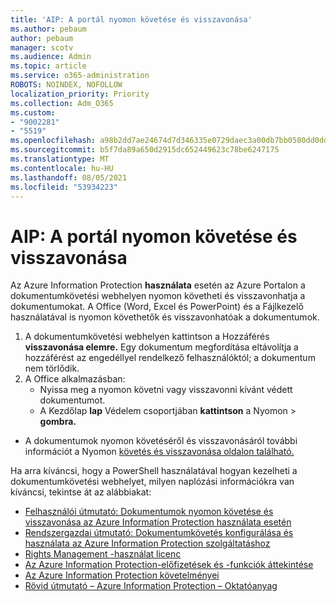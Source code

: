 ```yaml
---
title: 'AIP: A portál nyomon követése és visszavonása'
ms.author: pebaum
author: pebaum
manager: scotv
ms.audience: Admin
ms.topic: article
ms.service: o365-administration
ROBOTS: NOINDEX, NOFOLLOW
localization_priority: Priority
ms.collection: Adm_O365
ms.custom:
- "9002281"
- "5519"
ms.openlocfilehash: a98b2dd7ae24674d7d346335e0729daec3a00db7bb0580dd0dd4ba08f58e7aca
ms.sourcegitcommit: b5f7da89a650d2915dc652449623c78be6247175
ms.translationtype: MT
ms.contentlocale: hu-HU
ms.lasthandoff: 08/05/2021
ms.locfileid: "53934223"
---
```

# <a name="aip-track-and-revoke-portal"></a>AIP: A portál nyomon követése és visszavonása

Az Azure Information Protection **használata** esetén az Azure Portalon a dokumentumkövetési webhelyen nyomon követheti és visszavonhatja a dokumentumokat. A Office (Word, Excel és PowerPoint) és a Fájlkezelő használatával is nyomon követhetők és visszavonhatóak a dokumentumok.

1. A dokumentumkövetési webhelyen kattintson a Hozzáférés **visszavonása elemre.** Egy dokumentum megfordítása eltávolítja a hozzáférést az engedéllyel rendelkező felhasználóktól; a dokumentum nem törlődik.
2. A Office alkalmazásban:
    - Nyissa meg a nyomon követni vagy visszavonni kívánt védett dokumentumot.
    - A Kezdőlap **lap** Védelem csoportjában **kattintson** a Nyomon > **gombra.**

- A dokumentumok nyomon követéséről és visszavonásáról további információt a Nyomon [követés és visszavonása oldalon található.](https://docs.microsoft.com/azure/information-protection/rms-client/client-track-revoke)

Ha arra kíváncsi, hogy a PowerShell használatával hogyan kezelheti a dokumentumkövetési webhelyet, milyen naplózási információkra van kíváncsi, tekintse át az alábbiakat:
- [Felhasználói útmutató: Dokumentumok nyomon követése és visszavonása az Azure Information Protection használata esetén](https://docs.microsoft.com/azure/information-protection/rms-client/client-track-revoke)
- [Rendszergazdai útmutató: Dokumentumkövetés konfigurálása és használata az Azure Information Protection szolgáltatáshoz](https://docs.microsoft.com/azure/information-protection/rms-client/client-admin-guide-document-tracking)
- [Rights Management -használat licenc](https://docs.microsoft.com/azure/information-protection/configure-usage-rights#rights-management-use-license)
- [Az Azure Information Protection-előfizetések és -funkciók áttekintése](https://azure.microsoft.com/pricing/details/information-protection)
- [Az Azure Information Protection követelményei](https://docs.microsoft.com/azure/information-protection/get-started/requirements)
- [Rövid útmutató – Azure Information Protection – Oktatóanyag](https://docs.microsoft.com/azure/information-protection/get-started/infoprotect-quick-start-tutorial)
